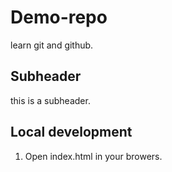 # Demo-repo

learn git and github.

## Subheader

this is a subheader.

## Local development

1. Open index.html in your browers.
